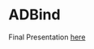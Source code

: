 # ADBind
Final Presentation [here](https://drive.google.com/file/d/1FJikZa6Q49W30D3fMqJ_oFa0P4M2HuzD/view?usp=sharing)
